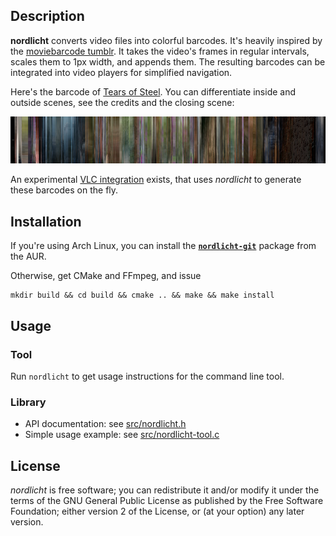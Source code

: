 ## Description

**nordlicht** converts video files into colorful barcodes. It's heavily inspired by the [moviebarcode tumblr](http://moviebarcode.tumblr.com/movie-index). It takes the video's frames in regular intervals, scales them to 1px width, and appends them. The resulting barcodes can be integrated into video players for simplified navigation.

Here's the barcode of [Tears of Steel](http://tearsofsteel.org/). You can differentiate inside and outside scenes, see the credits and the closing scene:

![Barcode for "Tears of Steel"](res/tos-example.png)

An experimental [VLC integration](https://github.com/blinry/vlc) exists, that uses *nordlicht* to generate these barcodes on the fly.

## Installation

If you're using Arch Linux, you can install the [**`nordlicht-git`**](https://aur.archlinux.org/packages/nordlicht-git/) package from the AUR.

Otherwise, get CMake and FFmpeg, and issue

    mkdir build && cd build && cmake .. && make && make install

## Usage

### Tool

Run `nordlicht` to get usage instructions for the command line tool.

### Library

- API documentation: see [src/nordlicht.h](src/nordlicht.h)
- Simple usage example: see [src/nordlicht-tool.c](src/nordlicht-tool.c)

## License

*nordlicht* is free software; you can redistribute it and/or modify it under the terms of the GNU General Public License as published by the Free Software Foundation; either version 2 of the License, or (at your option) any later version.
